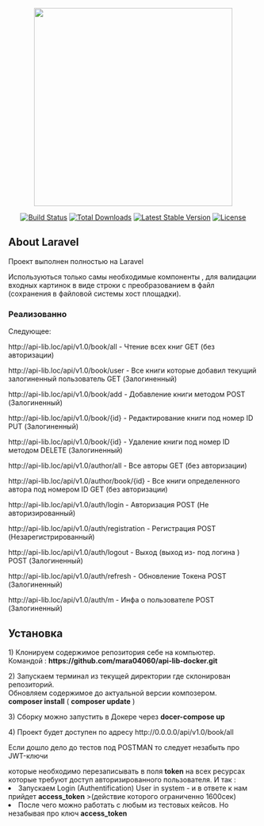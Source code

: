 <p align="center"><img src="https://res.cloudinary.com/dtfbvvkyp/image/upload/v1566331377/laravel-logolockup-cmyk-red.svg" width="400"></p>

<p align="center">
<a href="https://travis-ci.org/laravel/framework"><img src="https://travis-ci.org/laravel/framework.svg" alt="Build Status"></a>
<a href="https://packagist.org/packages/laravel/framework"><img src="https://poser.pugx.org/laravel/framework/d/total.svg" alt="Total Downloads"></a>
<a href="https://packagist.org/packages/laravel/framework"><img src="https://poser.pugx.org/laravel/framework/v/stable.svg" alt="Latest Stable Version"></a>
<a href="https://packagist.org/packages/laravel/framework"><img src="https://poser.pugx.org/laravel/framework/license.svg" alt="License"></a>
</p>

## About Laravel

Проект выполнен полностью на Laravel
<p />
Используються только самы необходимые компоненты , для валидации входных картинок в виде строки с преобразованием в файл (сохранения в файловой системы хост площадки).

<h3>Реализованно </h3>
Cледующее:
<p /> http://api-lib.loc/api/v1.0/book/all - Чтение всех книг GET (без авторизации)
 <p />   http://api-lib.loc/api/v1.0/book/user - Все книги которые добавил текущий залогиненный пользователь GET
  (Залогиненный)
 <p />  http://api-lib.loc/api/v1.0/book/add - Добавление книги методом POST (Залогиненный)
<p />    http://api-lib.loc/api/v1.0/book/{id} - Редактирование книги под номер ID  PUT (Залогиненный)
<p />    http://api-lib.loc/api/v1.0/book/{id} - Удаление книги под номер ID   методом DELETE (Залогиненный)

 <p />   http://api-lib.loc/api/v1.0/author/all - Все авторы GET (без авторизации)
<p />   http://api-lib.loc/api/v1.0/author/book/{id} - Все книги определенного автора под номером ID GET
 (без авторизации)




<p />    http://api-lib.loc/api/v1.0/auth/login - Авторизация  POST (Не авторизированный)
<p />     http://api-lib.loc/api/v1.0/auth/registration - Регистрация   POST (Незарегистрированный)
 <p />     http://api-lib.loc/api/v1.0/auth/logout - Выход (выход из- под логина )   POST (Залогиненный)
   <p />    http://api-lib.loc/api/v1.0/auth/refresh - Обновление Токена   POST (Залогиненный)
  <p />      http://api-lib.loc/api/v1.0/auth/m - Инфа о пользователе    POST (Залогиненный)






  <h2>Установка</h2>
<p> 1) Клонируем содержимое репозитория себе на компьютер.
<br /> Командой : <b>https://github.com/mara04060/api-lib-docker.git</b>
<p> 2) Запускаем терминал из текущей директории где склонирован репозиторий.
<br /> Обновляем содержимое до актуальной версии композером.
<br /> <b>composer install</b> ( <b>composer update</b> )
<br /> 
<p> 3) Сбоpку можно запустить в Докере через <b>docer-compose up</b>
<p />4) Проект будет доступен по адресу http://0.0.0.0/api/v1.0/book/all

<p>Если дошло дело до тестов под POSTMAN то следует незабыть про JWT-ключи</p>
которые необходимо перезаписывать в поля <b>token</b
> на всех ресурсах которые требуют доступ авторизированного пользователя.
И так : 
<li> Запускаем Login (Authentification) User in system - и в ответе к нам прийдет <b>access_token</b>
>(действие которого ограниченно 1600сек)</li>
<li> После чего можно работать с любым из тестовых кейсов. Но незабывая про ключ <b>access_token</b></li>

